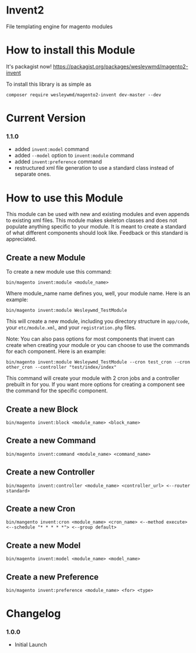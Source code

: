 # Invent2
File templating engine for magento modules

# How to install this Module
It's packagist now! https://packagist.org/packages/wesleywmd/magento2-invent

To install this library is as simple as 

    composer require wesleywmd/magento2-invent dev-master --dev
    
# Current Version
### 1.1.0

- added `invent:model` command
- added `--model` option to `invent:module` command
- added `invent:preference` command
- restructured xml file generation to use a standard class instead of separate ones.
 
# How to use this Module
This module can be used with new and existing modules and even appends to existing xml files. This module makes skeleton classes and does not populate anything specific to your module. It is meant to create a standard of what different components should look like. Feedback or this standard is appreciated.

## Create a new Module 
To create a new module use this command:

    bin/magento invent:module <module_name>
    
Where module_name name defines you, well, your module name. Here is an example:

    bin/magento invent:module Wesleywmd_TestModule

This will create a new module, including you directory structure in `app/code`, your `etc/module.xml`, and your `registration.php` files.

Note: You can also pass options for most components that invent can create when creating your module or you can choose to use the commands for each component. Here is an example:

    bin/magento invent:module Wesleywmd_TestModule --cron test_cron --cron other_cron --controller "test/index/index"
    
This command will create your module with 2 cron jobs and a controller prebuilt in for you. If you want more options for creating a component see the command for the specific component.

## Create a new Block

    bin/magento invent:block <module_name> <block_name>

## Create a new Command

    bin/magento invent:command <module_name> <command_name>

## Create a new Controller 

    bin/magento invent:controller <module_name> <controller_url> <--router standard>

## Create a new Cron 

    bin/mangento invent:cron <module_name> <cron_name> <--method execute> <--schedule "* * * * *"> <--group default>

## Create a new Model

    bin/magento invent:model <module_name> <model_name>
    
## Create a new Preference

    bin/magento invent:preference <module_name> <for> <type>
    
# Changelog

### 1.0.0

- Initial Launch
